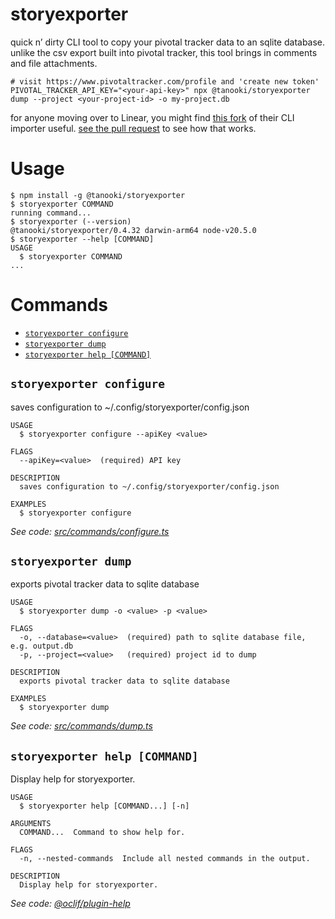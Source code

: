 storyexporter
=================

quick n’ dirty CLI tool to copy your pivotal tracker data to an sqlite database. unlike the csv export built into pivotal tracker, this tool brings in comments and file attachments.


```
# visit https://www.pivotaltracker.com/profile and 'create new token'
PIVOTAL_TRACKER_API_KEY="<your-api-key>" npx @tanooki/storyexporter dump --project <your-project-id> -o my-project.db
```

for anyone moving over to Linear, you might find [this fork](https://github.com/schpet/linear/tree/tracker-sqlite) of their CLI importer useful.  [see the pull request](https://github.com/linear/linear/pull/515) to see how that works.


# Usage

<!-- usage -->
```sh-session
$ npm install -g @tanooki/storyexporter
$ storyexporter COMMAND
running command...
$ storyexporter (--version)
@tanooki/storyexporter/0.4.32 darwin-arm64 node-v20.5.0
$ storyexporter --help [COMMAND]
USAGE
  $ storyexporter COMMAND
...
```
<!-- usagestop -->
# Commands
<!-- commands -->
* [`storyexporter configure`](#storyexporter-configure)
* [`storyexporter dump`](#storyexporter-dump)
* [`storyexporter help [COMMAND]`](#storyexporter-help-command)

## `storyexporter configure`

saves configuration to ~/.config/storyexporter/config.json

```
USAGE
  $ storyexporter configure --apiKey <value>

FLAGS
  --apiKey=<value>  (required) API key

DESCRIPTION
  saves configuration to ~/.config/storyexporter/config.json

EXAMPLES
  $ storyexporter configure
```

_See code: [src/commands/configure.ts](https://github.com/tanookilabs/storyexporter/blob/v0.4.32/src/commands/configure.ts)_

## `storyexporter dump`

exports pivotal tracker data to sqlite database

```
USAGE
  $ storyexporter dump -o <value> -p <value>

FLAGS
  -o, --database=<value>  (required) path to sqlite database file, e.g. output.db
  -p, --project=<value>   (required) project id to dump

DESCRIPTION
  exports pivotal tracker data to sqlite database

EXAMPLES
  $ storyexporter dump
```

_See code: [src/commands/dump.ts](https://github.com/tanookilabs/storyexporter/blob/v0.4.32/src/commands/dump.ts)_

## `storyexporter help [COMMAND]`

Display help for storyexporter.

```
USAGE
  $ storyexporter help [COMMAND...] [-n]

ARGUMENTS
  COMMAND...  Command to show help for.

FLAGS
  -n, --nested-commands  Include all nested commands in the output.

DESCRIPTION
  Display help for storyexporter.
```

_See code: [@oclif/plugin-help](https://github.com/oclif/plugin-help/blob/v6.0.20/src/commands/help.ts)_
<!-- commandsstop -->
